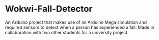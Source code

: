 # Wokwi-Fall-Detector
An Arduino project that makes use of an Arduino Mega simulation and required sensors to detect when a person has experienced a fall. Made in collaboration with two other students for a university project.
